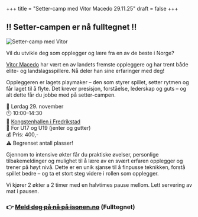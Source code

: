 +++
title = "Setter-camp med Vitor Macedo 29.11.25"
draft = false
+++

## ‼️ Setter-campen er nå fulltegnet ‼️

![Setter-camp med Vitor](/images/setter-camp-promo.png "Setter-camp med Vitor Macedo")

Vil du utvikle deg som opplegger og lære fra en av de beste i Norge?  

[Vitor Macedo](https://volleybox.net/vitor-macedo-p60782) har vært en av landets fremste oppleggere og har trent både elite- og landslagsspillere. Nå deler han sine erfaringer med deg!

Oppleggeren er lagets playmaker – den som styrer spillet, setter rytmen og får laget til å flyte. Det krever presisjon, forståelse, lederskap og guts – og alt dette får du jobbe med på setter-campen.

📅 Lørdag 29. november  
🕙 10:00–14:30  
📍 [Kongstenhallen i Fredrikstad](/informasjon/hjemmebane/)  
👥 For U17 og U19 (jenter og gutter)  
💰 Pris: 400,-  
⚠️ Begrenset antall plasser!  

Gjennom to intensive økter får du praktiske øvelser, personlige tilbakemeldinger og mulighet til å lære av en svært erfaren opplegger og trener på høyt nivå.
Dette er en unik sjanse til å finpusse teknikken, forstå spillet bedre – og ta et stort steg videre i rollen som opplegger.  

Vi kjører 2 økter a 2 timer med en halvtimes pause mellom. Lett servering av mat i pausen.

### 👉 ~~[Meld deg på nå på isonen.no](https://isonen.no/event/cmghniaao01ef7g01gmv00394/)~~  (Fulltegnet)

